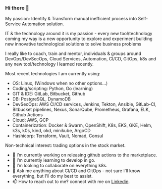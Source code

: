 ### Hi there 👋

My passion: Identify & Transform manual inefficient process into Self-Service Automation solution.

IT & the technology around it is my passion - every new tool/technology coming my way is a new opportunity to explore and experiment building new innovative technological solutions to solve business problems 

I really like to coach, train and mentor, individuals & groups around DevOps/DevSecOps, Cloud Services, Automation, CI/CD, GitOps, k8s and any new tool/technology I learned recently.

Most recent technologies I am currently using: 
- OS: Linux, (Windows when no other options...)
- Coding/scripting: Python, Go (learning)
- GIT & IDE: GitLab, Bitbucket, Github
- DB: PostgreSQL, DynamoDB
- DevSecOps: AWS CI/CD services, Jenkins, Tekton, Ansible, GitLab-CI, Bitbucket pipelines, Nexus, SonarQube, Prometheus, Grafana, ELK, Github Actions 
- Cloud: AWS, GCP
- Containerization: Docker & Swarm, OpenShift, K8s, EKS, GKE, Helm, k3s, k0s, kind, okd, minikube, ArgoCD
- Hashicorp: Terraform, Vault, Nomad, Consul

Non-technical interest: trading options in the stock market.

- 🔭 I’m currently working on releasing github actions to the marketplace.
- 🌱 I’m currently learning to develop in go.
- 👯 I’m looking to collaborate on everything k8s.
- 💬 Ask me anything about CI/CD and GitOps - not sure I'll know everything, but I'll do my best to assist.
- 📫 How to reach out to me? connect with me on <a href="https://www.linkedin.com/in/eran-sery-devops-enabler/" target="blank">Linkedin</a>.


<!--
**ranser102/ranser102** is a ✨ _special_ ✨ repository because its `README.md` (this file) appears on your GitHub profile.

Here are some ideas to get you started:

- 🔭 I’m currently working on ...
- 🌱 I’m currently learning ...
- 👯 I’m looking to collaborate on ...
- 🤔 I’m looking for help with ...
- 💬 Ask me about ...
- 📫 How to reach me: ...
- 😄 Pronouns: ...
- ⚡ Fun fact: ...
-->
